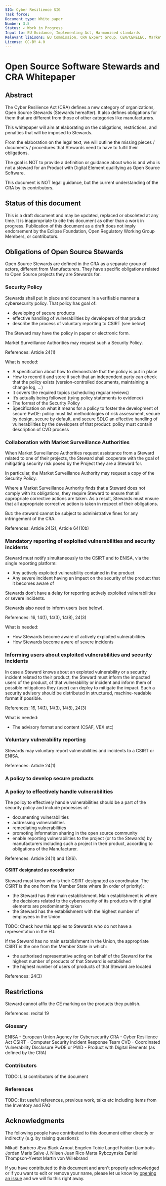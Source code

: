 ```yaml
---
SIG: Cyber Resilience SIG
Task force:
Document type: White paper
Number: 3.5
Status: ✍️ Work in Progress
Input to: EU Guidance, Implementing Act, Harmonised standards
Relevant liaisons: EU Commission, CRA Expert Group, CEN/CENELEC, Market Surveillance
License: CC-BY 4.0
---
```


# Open Source Software Stewards and CRA Whitepaper

## Abstract

The Cyber Resilience Act (CRA) defines a new category of organizations, Open Source Stewards (Stewards hereafter). It also defines obligations for them that are different from those of other categories like manufacturers.

This whitepaper will aim at elaborating on the obligations, restrictions, and penalties that will be imposed to Stewards.

From the elaboration on the legal text, we will outline the missing pieces / documents / procedures that Stewards need to have to fulfil their obligations.

The goal is NOT to provide a definition or guidance about who is and who is not a steward for an Product with Digital Element qualifying as Open Source Software.

This document is NOT legal guidance, but the current understanding of the CRA by its contributors.

## Status of this document

This is a draft document and may be updated, replaced or obsoleted at any time. It is inappropriate to cite this document as other than a work in progress. Publication of this document as a draft does not imply endorsement by the Eclipse Foundation, Open Regulatory Working Group Members, or contributors.

## Obligations of Open Source Stewards

Open Source Stewards are defined in the CRA as a separate group of actors, different from Manufacturers. They have specific obligations related to Open Source projects they are Stewards for.

### Security Policy

Stewards shall put in place and document in a verifiable manner a cybersecurity policy. That policy has goal of:
- developing of secure products
- effective handling of vulnerabilities by developers of that product
- describe the process of voluntary reporting to CSIRT (see below)

The Steward may have the policy in paper or electronic form.

Market Surveillance Authorities may request such a Security Policy.

References: Article 24(1)

What is needed:
- A specification about how to demonstrate that the policy is put in place
- How to record it and store it such that an independent party can check that the policy exists (version-controlled documents, maintaining a change log, ...)
- It covers the required topics (scheduling regular reviews)
- It’s actually being followed (tying policy statements to evidence)
- The format of the Security Policy
- Specification on what it means for a policy to foster the development of secure PwDE: policy must list methodologies of risk assessment, secure by design, secure by default, and secure SDLC
an effective handling of vulnerabilities by the developers of that product: policy must contain description of CVD process


### Collaboration with Market Surveillance Authorities

When Market Surveillance Authorities request assistance from a Steward related to one of their projects,
the Steward shall cooperate with the goal of mitigating security risk posed by the Project they are a Steward for.

In particular, the Market Surveillance Authority may request a copy of the Security Policy.

Where a Market Surveillance Aurhority finds that a Steward does not comply with its obligations,
they require Steward to ensure that all appropriate corrective actions are taken.
As a result, Stewards must ensure that all appropriate corrective action is taken in respect of their obligations.

But: the steward cannot be subject to administrative fines for any infringement of the CRA.

References: Article 24(2), Article 64(10b)

### Mandatory reporting of exploited vulnerabilities and security incidents

Steward must notify simultaneously to the CSIRT and to ENISA, via the single reporting platform: 
- Any actively exploited vulnerability contained in the product
- Any severe incident having an impact on the security of the product that it becomes aware of

Stewards don’t have a delay for reporting actively exploited vulnerabilities or severe incidents.

Stewards also need to inform users (see below).

References: 16, 14(1), 14(3), 14(8), 24(3)

What is needed:

- How Stewards become aware of actively exploited vulnerabilities
- How Stewards become aware of severe incidents

### Informing users about exploited vulnerabilities and security incidents

In case a Steward knows about an exploted vulnerability or a security incident related to their product,
the Steward must inform the impacted users of the product,
of that vulnerability or incident and inform them of possible mitigations they (user) can deploy to mitigate
the impact. Such a security advisory should be distributed in structured, machine-readable format if possible.

References: 16, 14(1), 14(3), 14(8), 24(3)

What is needed: 
- The advisory format and content (CSAF, VEX etc)

### Voluntary vulnerability reporting

Stewards may voluntary report vulnerabilities and incidents to a CSIRT or ENISA.

References: Article 24(1)

### A policy to develop secure products

### A policy to effectively handle vulnerabilities

The policy to effectively handle vulnerabilities should be a part of the security policy and include processes of:
- documenting vulnerabilities
- addressing vulnerabilities
- remediating vulnerabilities
- promoting information sharing in the open source community
- enable reporting vulnerabilities to the project (or to the Stewards) by manufacturers including such a project in their product, according to obligations of the Manufacturer.

References: Article 24(1) and 13(6).

#### CSIRT designated as coordinator

Steward must know who is their CSIRT designated as coordinator. The CSIRT is the one from the Member State where (in order of priority):
- the Steward has their main establishment. Main establishment is where the decisions related to the cybersecurity of its products with digital elements are predominantly taken
- the Steward has the establishment with the highest number of employees in the Union

TODO: Check how this applies to Stewards who do not have a representation in the EU.

If the Steward has no main establishment in the Union, the appropriate CSIRT is the one from the Member State in which:
- the authorised representative acting on behalf of the Steward for the highest number of products of that Steward is established
- the highest number of users of products of that Steward are located

References: 24(3)

## Restrictions

Steward cannot affix the CE marking on the products they publish.

References: recital 19

### Glossary

ENISA - European Union Agency for Cybersecurity
CRA - Cyber Resilience Act
CSIRT - Computer Security Incident Response Team
CVD - Coordinated Vulnerability Disclosure
PwDE or PWD - Product with Digital Elements (as defined by the CRA)

### Contributors

TODO: List contributors of the document

### References

TODO: list useful references, previous work, talks etc including items from the Inventory and FAQ

## Acknowledgments

The following people have contributed to this document either directly or indirectly (e.g. by raising questions):

Mikaël Barbero
Æva Black
Arnout Engelen
Tobie Langel
Faidon Liambotis
Jordan Maris
Salve J. Nilsen
Juan Rico
Marta Rybczynska
Daniel Thompson-Yvetot
Martin von Willebrand

If you have contributed to this document and aren't properly acknowledged or if you want to edit or remove your name, please let us know by [opening an issue](https://github.com/orcwg/orcwg/issues/new) and we will fix this right away.

